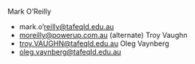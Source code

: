 Mark O’Reilly
- mark.o’reilly@tafeqld.edu.au
- moreilly@powerup.com.au (alternate)
Troy Vaughn
- troy.VAUGHN@tafeqld.edu.au
Oleg Vaynberg
- oleg.vaynberg@tafeqld.edu.au